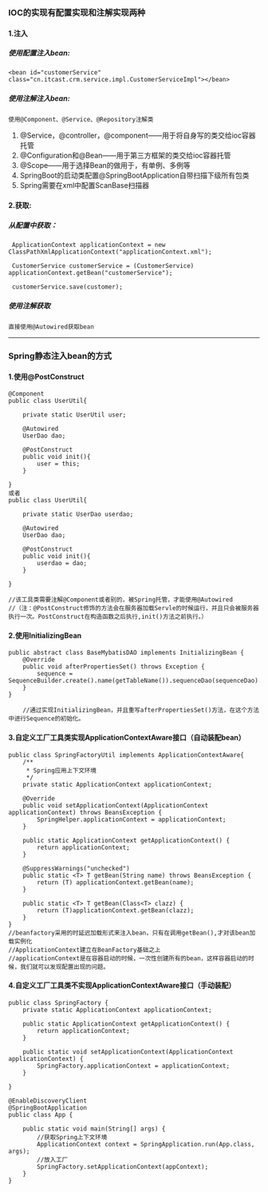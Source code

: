 ### IOC的实现有配置实现和注解实现两种


#### 1.注入
##### 使用配置注入bean:

```
<bean id="customerService" class="cn.itcast.crm.service.impl.CustomerServiceImpl"></bean>
```

##### 使用注解注入bean:
```
使用@Component、@Service、@Repository注解类
```

1. @Service，@controller，@component——用于将自身写的类交给ioc容器托管
1. @Configuration和@Bean——用于第三方框架的类交给ioc容器托管
1. @Scope——用于选择Bean的做用于，有单例、多例等
1. SpringBoot的启动类配置@SpringBootApplication自带扫描下级所有包类
1. Spring需要在xml中配置ScanBase扫描器


#### 2.获取:
##### 从配置中获取：
```
 ApplicationContext applicationContext = new ClassPathXmlApplicationContext("applicationContext.xml");

 CustomerService customerService = (CustomerService) applicationContext.getBean("customerService");

 customerService.save(customer);
```

##### 使用注解获取

```
直接使用@Autowired获取bean
```


----------------------------------------------------

### Spring静态注入bean的方式


#### 1.使用@PostConstruct

```
@Component
public class UserUtil{

    private static UserUtil user;

    @Autowired
    UserDao dao;

    @PostConstruct
    public void init(){
        user = this;
    }
    
}
或者
public class UserUtil{

    private static UserDao userdao;

    @Autowired
    UserDao dao;

    @PostConstruct
    public void init(){
        userdao = dao;
    }
    
}

//该工具类需要注解@Component或者别的，被Spring托管，才能使用@Autowired
//（注：@PostConstruct修饰的方法会在服务器加载Servle的时候运行，并且只会被服务器执行一次。PostConstruct在构造函数之后执行,init()方法之前执行。）
```

#### 2.使用InitializingBean

```
public abstract class BaseMybatisDAO implements InitializingBean {
    @Override
    public void afterPropertiesSet() throws Exception {
        sequence = SequenceBuilder.create().name(getTableName()).sequenceDao(sequenceDao).build();
    }
}
    
    //通过实现InitializingBean，并且重写afterPropertiesSet()方法，在这个方法中进行Sequence的初始化。
```


#### 3.自定义工厂工具类实现ApplicationContextAware接口（自动装配bean）

```
public class SpringFactoryUtil implements ApplicationContextAware{
    /**
     * Spring应用上下文环境
     */
    private static ApplicationContext applicationContext;

    @Override
    public void setApplicationContext(ApplicationContext applicationContext) throws BeansException {
        SpringHelper.applicationContext = applicationContext;
    }

    public static ApplicationContext getApplicationContext() {
        return applicationContext;
    }

    @SuppressWarnings("unchecked")
    public static <T> T getBean(String name) throws BeansException {
        return (T) applicationContext.getBean(name);
    }
    
    public static <T> T getBean(Class<T> clazz) {
        return (T)applicationContext.getBean(clazz);
    }
}
//beanfactory采用的时延迟加载形式来注入bean，只有在调用getBean(),才对该bean加载实例化
//ApplicationContext建立在BeanFactory基础之上
//applicationContext是在容器启动的时候，一次性创建所有的bean，这样容器启动的时候，我们就可以发现配置出现的问题。
```

#### 4.自定义工厂工具类不实现ApplicationContextAware接口（手动装配）

```
public class SpringFactory {
    private static ApplicationContext applicationContext;

	public static ApplicationContext getApplicationContext() {
		return applicationContext;
	}

	public static void setApplicationContext(ApplicationContext applicationContext) {
		SpringFactory.applicationContext = applicationContext;
	}

}

@EnableDiscoveryClient
@SpringBootApplication
public class App {

    public static void main(String[] args) {
        //获取Spring上下文环境
        ApplicationContext context = SpringApplication.run(App.class, args);
        //放入工厂
        SpringFactory.setApplicationContext(appContext);
    }
}
```






